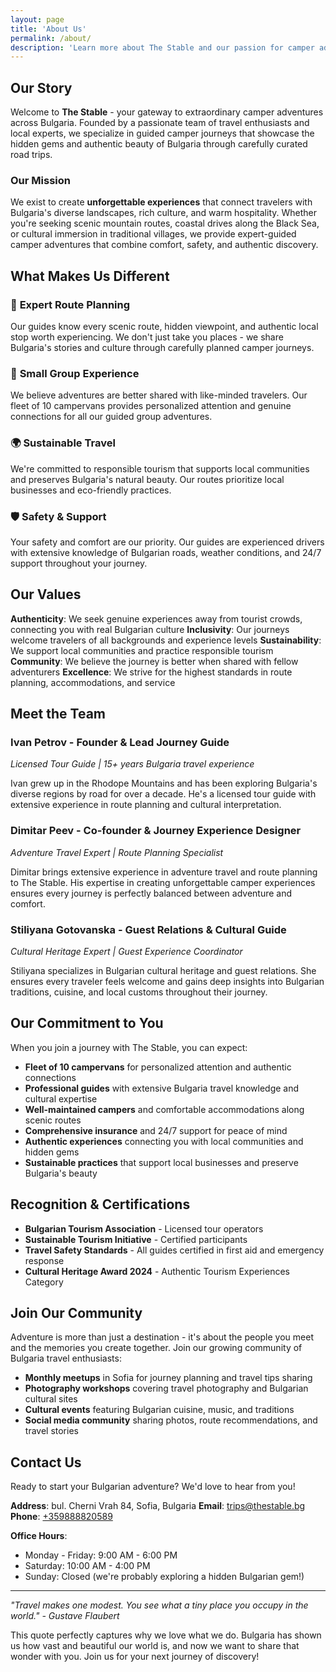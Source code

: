 ```yaml
---
layout: page
title: 'About Us'
permalink: /about/
description: 'Learn more about The Stable and our passion for camper adventures'
---
```


## Our Story

Welcome to **The Stable** - your gateway to extraordinary camper adventures
across Bulgaria. Founded by a passionate team of travel enthusiasts and local
experts, we specialize in guided camper journeys that showcase the hidden gems
and authentic beauty of Bulgaria through carefully curated road trips.

### Our Mission

We exist to create **unforgettable experiences** that connect travelers with
Bulgaria's diverse landscapes, rich culture, and warm hospitality. Whether
you're seeking scenic mountain routes, coastal drives along the Black Sea, or
cultural immersion in traditional villages, we provide expert-guided camper
adventures that combine comfort, safety, and authentic discovery.

## What Makes Us Different

### 🚐 **Expert Route Planning**

Our guides know every scenic route, hidden viewpoint, and authentic local stop
worth experiencing. We don't just take you places - we share Bulgaria's stories
and culture through carefully planned camper journeys.

### 👥 **Small Group Experience**

We believe adventures are better shared with like-minded travelers. Our fleet of
10 campervans provides personalized attention and genuine connections for all
our guided group adventures.

### 🌍 **Sustainable Travel**

We're committed to responsible tourism that supports local communities and
preserves Bulgaria's natural beauty. Our routes prioritize local businesses and
eco-friendly practices.

### 🛡️ **Safety & Support**

Your safety and comfort are our priority. Our guides are experienced drivers
with extensive knowledge of Bulgarian roads, weather conditions, and 24/7
support throughout your journey.

## Our Values

**Authenticity**: We seek genuine experiences away from tourist crowds,
connecting you with real Bulgarian culture **Inclusivity**: Our journeys welcome
travelers of all backgrounds and experience levels **Sustainability**: We
support local communities and practice responsible tourism **Community**: We
believe the journey is better when shared with fellow adventurers
**Excellence**: We strive for the highest standards in route planning,
accommodations, and service

## Meet the Team

### Ivan Petrov - Founder & Lead Journey Guide

_Licensed Tour Guide | 15+ years Bulgaria travel experience_

Ivan grew up in the Rhodope Mountains and has been exploring Bulgaria's diverse
regions by road for over a decade. He's a licensed tour guide with extensive
experience in route planning and cultural interpretation.

### Dimitar Peev - Co-founder & Journey Experience Designer

_Adventure Travel Expert | Route Planning Specialist_

Dimitar brings extensive experience in adventure travel and route planning to
The Stable. His expertise in creating unforgettable camper experiences ensures
every journey is perfectly balanced between adventure and comfort.

### Stiliyana Gotovanska - Guest Relations & Cultural Guide

_Cultural Heritage Expert | Guest Experience Coordinator_

Stiliyana specializes in Bulgarian cultural heritage and guest relations. She
ensures every traveler feels welcome and gains deep insights into Bulgarian
traditions, cuisine, and local customs throughout their journey.

## Our Commitment to You

When you join a journey with The Stable, you can expect:

- **Fleet of 10 campervans** for personalized attention and authentic
  connections
- **Professional guides** with extensive Bulgaria travel knowledge and cultural
  expertise
- **Well-maintained campers** and comfortable accommodations along scenic routes
- **Comprehensive insurance** and 24/7 support for peace of mind
- **Authentic experiences** connecting you with local communities and hidden
  gems
- **Sustainable practices** that support local businesses and preserve
  Bulgaria's beauty

## Recognition & Certifications

- **Bulgarian Tourism Association** - Licensed tour operators
- **Sustainable Tourism Initiative** - Certified participants
- **Travel Safety Standards** - All guides certified in first aid and emergency
  response
- **Cultural Heritage Award 2024** - Authentic Tourism Experiences Category

## Join Our Community

Adventure is more than just a destination - it's about the people you meet and
the memories you create together. Join our growing community of Bulgaria travel
enthusiasts:

- **Monthly meetups** in Sofia for journey planning and travel tips sharing
- **Photography workshops** covering travel photography and Bulgarian cultural
  sites
- **Cultural events** featuring Bulgarian cuisine, music, and traditions
- **Social media community** sharing photos, route recommendations, and travel
  stories

## Contact Us

Ready to start your Bulgarian adventure? We'd love to hear from you!

**Address**: bul. Cherni Vrah 84, Sofia, Bulgaria **Email**: trips@thestable.bg
**Phone**: [+359888820589](tel:+359888820589)

**Office Hours**:

- Monday - Friday: 9:00 AM - 6:00 PM
- Saturday: 10:00 AM - 4:00 PM
- Sunday: Closed (we're probably exploring a hidden Bulgarian gem!)

---

_"Travel makes one modest. You see what a tiny place you occupy in the world." -
Gustave Flaubert_

This quote perfectly captures why we love what we do. Bulgaria has shown us how
vast and beautiful our world is, and now we want to share that wonder with you.
Join us for your next journey of discovery!
